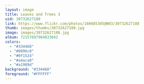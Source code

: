 ```yaml
---
layout: image
title: Leaves and Trees 3
uid: 30732627188
link: https://www.flickr.com/photos/160685305@N03/30732627188
thumb: images/thumbs/30732627188.jpg
image: images/30732627188.jpg
album: 72157697984833042
colors: 
  - "#334468"
  - "#8096c8"
  - "#0f1524"
  - "#a4aca0"
  - "#a1989d"
background: "#334468"
foreground: "#FFFFFF"
---
```


